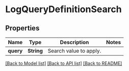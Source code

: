 # LogQueryDefinitionSearch

## Properties

Name | Type | Description | Notes
------------ | ------------- | ------------- | -------------
**query** | **String** | Search value to apply. | 

[[Back to Model list]](../README.md#documentation-for-models) [[Back to API list]](../README.md#documentation-for-api-endpoints) [[Back to README]](../README.md)


